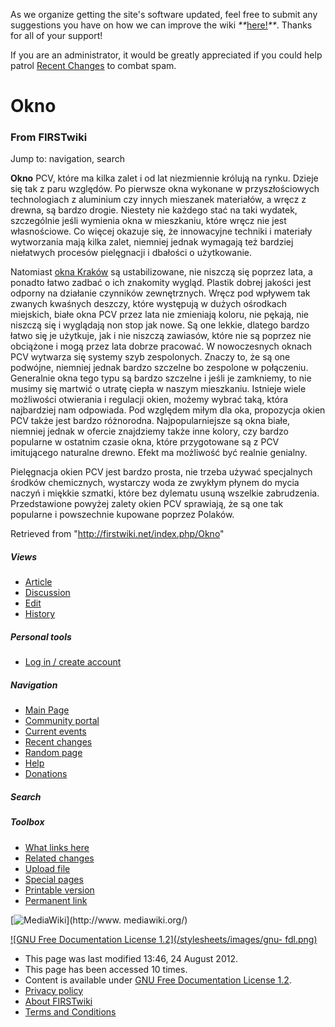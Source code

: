 As we organize getting the site's software updated, feel free to submit any
suggestions you have on how we can improve the wiki
_**_[here!](/index.php/User:Hallry/Suggestions "User:Hallry/Suggestions"
)_**_. Thanks for all of your support!

If you are an administrator, it would be greatly appreciated if you could help
patrol [Recent Changes](/index.php/Special:Recentchanges
"Special:Recentchanges" ) to combat spam.

# Okno

### From FIRSTwiki

Jump to: navigation, search

**Okno** PCV, które ma kilka zalet i od lat niezmiennie królują na rynku. Dzieje się tak z paru względów. Po pierwsze okna wykonane w przyszłościowych technologiach z aluminium czy innych mieszanek materiałów, a wręcz z drewna, są bardzo drogie. Niestety nie każdego stać na taki wydatek, szczególnie jeśli wymienia okna w mieszkaniu, które wręcz nie jest własnościowe. Co więcej okazuje się, że innowacyjne techniki i materiały wytworzania mają kilka zalet, niemniej jednak wymagają też bardziej niełatwych procesów pielęgnacji i dbałości o użytkowanie. 

Natomiast [okna Kraków](http://www.dom-plex.pl/okna.html "http://www.dom-
plex.pl/okna.html" ) są ustabilizowane, nie niszczą się poprzez lata, a
ponadto łatwo zadbać o ich znakomity wygląd. Plastik dobrej jakości jest
odporny na działanie czynników zewnętrznych. Wręcz pod wpływem tak zwanych
kwaśnych deszczy, które występują w dużych ośrodkach miejskich, białe okna PCV
przez lata nie zmieniają koloru, nie pękają, nie niszczą się i wyglądają non
stop jak nowe. Są one lekkie, dlatego bardzo łatwo się je użytkuje, jak i nie
niszczą zawiasów, które nie są poprzez nie obciążone i mogą przez lata dobrze
pracować. W nowoczesnych oknach PCV wytwarza się systemy szyb zespolonych.
Znaczy to, że są one podwójne, niemniej jednak bardzo szczelne bo zespolone w
połączeniu. Generalnie okna tego typu są bardzo szczelne i jeśli je zamkniemy,
to nie musimy się martwić o utratę ciepła w naszym mieszkaniu. Istnieje wiele
możliwości otwierania i regulacji okien, możemy wybrać taką, która najbardziej
nam odpowiada. Pod względem miłym dla oka, propozycja okien PCV także jest
bardzo różnorodna. Najpopularniejsze są okna białe, niemniej jednak w ofercie
znajdziemy także inne kolory, czy bardzo popularne w ostatnim czasie okna,
które przygotowane są z PCV imitującego naturalne drewno. Efekt ma możliwość
być realnie genialny.

Pielęgnacja okien PCV jest bardzo prosta, nie trzeba używać specjalnych
środków chemicznych, wystarczy woda ze zwykłym płynem do mycia naczyń i
miękkie szmatki, które bez dylematu usuną wszelkie zabrudzenia. Przedstawione
powyżej zalety okien PCV sprawiają, że są one tak popularne i powszechnie
kupowane poprzez Polaków.

Retrieved from "<http://firstwiki.net/index.php/Okno>"

##### Views

  * [Article](/index.php/Okno)
  * [Discussion](/index.php?title=Talk:Okno&action=edit)
  * [Edit](/index.php?title=Okno&action=edit)
  * [History](/index.php?title=Okno&action=history)

##### Personal tools

  * [Log in / create account](/index.php?title=Special:Userlogin&returnto=Okno)

[](/index.php/Main_Page "Main Page" )

##### Navigation

  * [Main Page](/index.php/Main_Page)
  * [Community portal](/index.php/FIRSTwiki:Community_portal)
  * [Current events](/index.php/Current_events)
  * [Recent changes](/index.php/Special:Recentchanges)
  * [Random page](/index.php/Special:Random)
  * [Help](/index.php/FIRSTwiki:Help)
  * [Donations](/index.php/FIRSTwiki:Site_support)

##### Search



##### Toolbox

  * [What links here](/index.php/Special:Whatlinkshere/Okno)
  * [Related changes](/index.php/Special:Recentchangeslinked/Okno)
  * [Upload file](/index.php/Special:Upload)
  * [Special pages](/index.php/Special:Specialpages)
  * [Printable version](/index.php?title=Okno&printable=yes)
  * [Permanent link](/index.php?title=Okno&oldid=518559)

[![MediaWiki](/skins/common/images/poweredby_mediawiki_88x31.png)](http://www.
mediawiki.org/)

[![GNU Free Documentation License 1.2](/stylesheets/images/gnu-
fdl.png)](http://www.gnu.org/copyleft/fdl.html)

  * This page was last modified 13:46, 24 August 2012.
  * This page has been accessed 10 times.
  * Content is available under [GNU Free Documentation License 1.2](http://www.gnu.org/copyleft/fdl.html "http://www.gnu.org/copyleft/fdl.html" ).
  * [Privacy policy](/index.php/FIRSTwiki:Privacy_policy "FIRSTwiki:Privacy policy" )
  * [About FIRSTwiki](/index.php/FIRSTwiki:About "FIRSTwiki:About" )
  * [Terms and Conditions](/index.php/FIRSTwiki:Terms_and_conditions "FIRSTwiki:Terms and conditions" )


